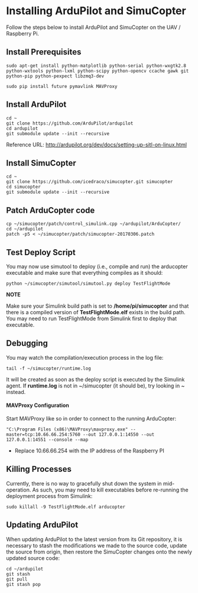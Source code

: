 # Installing ArduPilot and SimuCopter
Follow the steps below to install ArduPilot and SimuCopter on the UAV / Raspberry Pi.


## Install Prerequisites
    sudo apt-get install python-matplotlib python-serial python-wxgtk2.8 python-wxtools python-lxml python-scipy python-opencv ccache gawk git python-pip python-pexpect libzmq3-dev
    
    sudo pip install future pymavlink MAVProxy


## Install ArduPilot
    cd ~
    git clone https://github.com/ArduPilot/ardupilot
    cd ardupilot
    git submodule update --init --recursive

Reference URL: http://ardupilot.org/dev/docs/setting-up-sitl-on-linux.html


## Install SimuCopter
    cd ~
    git clone https://github.com/icedraco/simucopter.git simucopter
    cd simucopter
    git submodule update --init --recursive


## Patch ArduCopter code
    cp ~/simucopter/patch/control_simulink.cpp ~/ardupilot/ArduCopter/
    cd ~/ardupilot
    patch -p5 < ~/simucopter/patch/simucopter-20170306.patch


## Test Deploy Script

You may now use simutool to deploy (i.e., compile and run) the arducopter executable and make sure that everything compiles as it should:


    python ~/simucopter/simutool/simutool.py deploy TestFlightMode

**NOTE**


Make sure your Simulink build path is set to **/home/pi/simucopter** and that there is a compiled version of **TestFlightMode.elf** exists in the build path. You may need to run TestFlightMode from Simulink first to deploy that executable.


## Debugging

You may watch the compilation/execution process in the log file:

    tail -f ~/simucopter/runtime.log

It will be created as soon as the deploy script is executed by the Simulink agent. If **runtime.log** is not in ~/simucopter (it should be), try looking in ~ instead.


#### MAVProxy Configuration

Start MAVProxy like so in order to connect to the running ArduCopter:

    "C:\Program Files (x86)\MAVProxy\mavproxy.exe" --master=tcp:10.66.66.254:5760 --out 127.0.0.1:14550 --out 127.0.0.1:14551 --console --map
- Replace 10.66.66.254 with the IP address of the Raspberry PI


## Killing Processes

Currently, there is no way to gracefully shut down the system in mid-operation. As such, you may need to kill executables before re-running the deployment process from Simulink:


    sudo killall -9 TestFlightMode.elf arducopter


## Updating ArduPilot

When updating ArduPilot to the latest version from its Git repository, it is necessary to stash the modifications we made to the source code, update the source from origin, then restore the SimuCopter changes onto the newly updated source code:


    cd ~/ardupilot
    git stash
    git pull
    git stash pop
